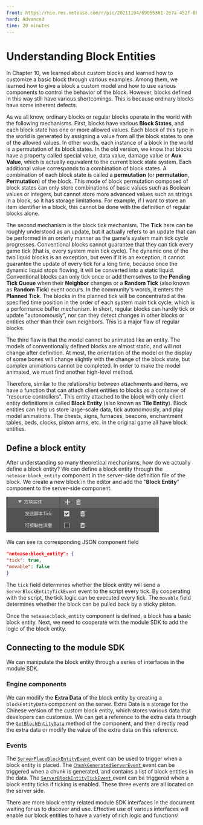 ```yaml
--- 
front: https://nie.res.netease.com/r/pic/20211104/69055361-2e7a-452f-8b1a-f23e1262a03a.jpg 
hard: Advanced 
time: 20 minutes 
--- 
```

# Understanding Block Entities 
In Chapter 10, we learned about custom blocks and learned how to customize a basic block through various examples. Among them, we learned how to give a block a custom model and how to use various components to control the behavior of the block. However, blocks defined in this way still have various shortcomings. This is because ordinary blocks have some inherent defects. 

As we all know, ordinary blocks or regular blocks operate in the world with the following mechanisms. First, blocks have various **Block States**, and each block state has one or more allowed values. Each block of this type in the world is generated by assigning a value from all the block states to one of the allowed values. In other words, each instance of a block in the world is a permutation of its block states. In the old version, we know that blocks have a property called special value, data value, damage value or **Aux Value**, which is actually equivalent to the current block state system. Each additional value corresponds to a combination of block states. A combination of each block state is called a **permutation** (or **permutation**, **Permutation**) of the block. This mode of block permutation composed of block states can only store combinations of basic values such as Boolean values or integers, but cannot store more advanced values such as strings in a block, so it has storage limitations. For example, if I want to store an item identifier in a block, this cannot be done with the definition of regular blocks alone. 

The second mechanism is the block tick mechanism. The **Tick** here can be roughly understood as an update, but it actually refers to an update that can be performed in an orderly manner as the game's system main tick cycle progresses. Conventional blocks cannot guarantee that they can tick every game tick (that is, every system main tick cycle). The dynamic one of the two liquid blocks is an exception, but even if it is an exception, it cannot guarantee the update of every tick for a long time, because once the dynamic liquid stops flowing, it will be converted into a static liquid. Conventional blocks can only tick once or add themselves to the **Pending Tick Queue** when their **Neighbor** changes or a **Random Tick** (also known as **Random Tick**) event occurs. In the community's words, it enters the **Planned Tick**. The blocks in the planned tick will be concentrated at the specified time position in the order of each system main tick cycle, which is a performance buffer mechanism. In short, regular blocks can hardly tick or update "autonomously", nor can they detect changes in other blocks or entities other than their own neighbors. This is a major flaw of regular blocks. 

The third flaw is that the model cannot be animated like an entity. The models of conventionally defined blocks are almost static, and will not change after definition. At most, the orientation of the model or the display of some bones will change slightly with the change of the block state, but complex animations cannot be completed. In order to make the model animated, we must find another high-level method. 

Therefore, similar to the relationship between attachments and items, we have a function that can attach client entities to blocks as a container of "resource controllers". This entity attached to the block with only client entity definitions is called **Block Entity** (also known as **Tile Entity**). Block entities can help us store large-scale data, tick autonomously, and play model animations. The chests, signs, furnaces, beacons, enchantment tables, beds, clocks, piston arms, etc. in the original game all have block entities. 

## Define a block entity 

After understanding so many theoretical mechanisms, how do we actually define a block entity? We can define a block entity through the `netease:block_entity` component in the server-side definition file of the block. We create a new block in the editor and add the "**Block Entity**" component to the server-side component. 

![](./images/13.1_block_entity_component.png) 

We can see its corresponding JSON component field 

```json 
"netease:block_entity": { 
"tick": true, 
"movable": false 
} 
``` 

The `tick` field determines whether the block entity will send a `ServerBlockEntityTickEvent` event to the script every tick. By cooperating with the script, the tick logic can be executed every tick. The `movable` field determines whether the block can be pulled back by a sticky piston. 

Once the `netease:block_entity` component is defined, a block has a basic block entity. Next, we need to cooperate with the module SDK to add the logic of the block entity. 

## Connecting to the module SDK 

We can manipulate the block entity through a series of interfaces in the module SDK. 

### Engine components 

We can modify the **Extra Data** of the block entity by creating a `blockEntityData` component on the server. Extra Data is a storage for the Chinese version of the custom block entity, which stores various data that developers can customize. We can get a reference to the extra data through the <a href="../../../mcdocs/1-ModAPI/接口/方块/方块实况.html#getblockentitydata" rel="noopenner"> `GetBlockEntityData` </a> method of the component, and then directly read the extra data or modify the value of the extra data on this reference.

### Events 

The <a href="../../../mcdocs/1-ModAPI/Events/Blocks.html#serverplaceblockentityevent" rel="noopenner"> `ServerPlaceBlockEntityEvent` </a> event can be used to trigger when a block entity is placed. The <a href="../../../mcdocs/1-ModAPI/Events/World.html#chunkgeneratedserverevent" rel="noopenner"> `ChunkGeneratedServerEvent` </a> event can be triggered when a chunk is generated, and contains a list of block entities in the data. The <a href="../../../mcdocs/1-ModAPI/Events/Blocks.html#serverblockentitytickevent" rel="noopenner"> `ServerBlockEntityTickEvent` </a> event can be triggered when a block entity ticks if ticking is enabled. These three events are all located on the server side. 

There are more block entity related module SDK interfaces in the document waiting for us to discover and use. Effective use of various interfaces will enable our block entities to have a variety of rich logic and functions!